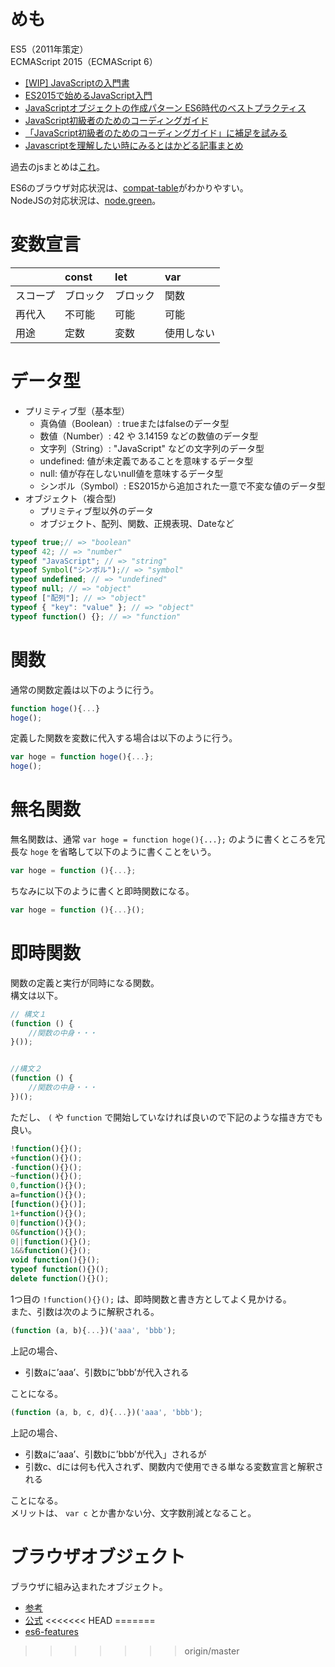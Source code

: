 # めも

ES5（2011年策定）  
ECMAScript 2015（ECMAScript 6）

- [[WIP] JavaScriptの入門書](https://asciidwango.github.io/js-primer/)
- [ES2015で始めるJavaScript入門](http://qiita.com/ABCanG1015/items/824681cb88676da4f9a8)
- [JavaScriptオブジェクトの作成パターン ES6時代のベストプラクティス](https://getpocket.com/a/read/1437030710)
- [JavaScript初級者のためのコーディングガイド](http://qiita.com/raccy/items/bf590d3c10c3f1a2846b)
- [「JavaScript初級者のためのコーディングガイド」に補足を試みる](http://qiita.com/ms2sato/items/94ed459640a1d89cb4de?utm_source=Qiitaニュース&utm_campaign=383650bdcf-Qiita_newsletter_242_11_1_2017&utm_medium=email&utm_term=0_e44feaa081-383650bdcf-32789017)
- [Javascriptを理解したい時にみるとはかどる記事まとめ](http://qiita.com/okmttdhr/items/3b35ebe6017fe4057ddc)

過去のjsまとめは[これ](http://blog.pepese.com/entry/20130321/1363854485)。

ES6のブラウザ対応状況は、[compat-table](http://kangax.github.io/compat-table/es6/)がわかりやすい。  
NodeJSの対応状況は、[node.green](http://node.green)。

# 変数宣言

| |const|let|var|
|:---|:---|:---|:---|
|スコープ|ブロック|ブロック|関数|
|再代入|不可能|可能|可能|
|用途|定数|変数|使用しない|

# データ型

- プリミティブ型（基本型）
  - 真偽値（Boolean）: trueまたはfalseのデータ型
  - 数値（Number）: 42 や 3.14159 などの数値のデータ型
  - 文字列（String）: "JavaScript" などの文字列のデータ型
  - undefined: 値が未定義であることを意味するデータ型
  - null: 値が存在しないnull値を意味するデータ型
  - シンボル（Symbol）: ES2015から追加された一意で不変な値のデータ型
- オブジェクト（複合型)
  - プリミティブ型以外のデータ
  - オブジェクト、配列、関数、正規表現、Dateなど

```javascript
typeof true;// => "boolean"
typeof 42; // => "number"
typeof "JavaScript"; // => "string"
typeof Symbol("シンボル");// => "symbol"
typeof undefined; // => "undefined"
typeof null; // => "object"
typeof ["配列"]; // => "object"
typeof { "key": "value" }; // => "object"
typeof function() {}; // => "function"
```

# 関数

通常の関数定義は以下のように行う。

```js
function hoge(){...}
hoge();
```

定義した関数を変数に代入する場合は以下のように行う。

```js
var hoge = function hoge(){...};
hoge();
```

# 無名関数

無名関数は、通常 ```var hoge = function hoge(){...};``` のように書くところを冗長な ```hoge``` を省略して以下のように書くことをいう。

```js
var hoge = function (){...};
```

ちなみに以下のように書くと即時関数になる。

```js
var hoge = function (){...}();
```

# 即時関数

関数の定義と実行が同時になる関数。  
構文は以下。

```js
// 構文１
(function () {
    //関数の中身・・・
}());


//構文２
(function () {
    //関数の中身・・・
})();
```

ただし、 ```(``` や ```function``` で開始していなければ良いので下記のような描き方でも良い。

```js
!function(){}();
+function(){}();
-function(){}();
~function(){}();
0,function(){}();
a=function(){}();
[function(){}()];
1+function(){}();
0|function(){}();
0&function(){}();
0||function(){}();
1&&function(){}();
void function(){}();
typeof function(){}();
delete function(){}();
```

1つ目の ```!function(){}();``` は、即時関数と書き方としてよく見かける。  
また、引数は次のように解釈される。

```js
(function (a, b){...})('aaa', 'bbb');
```

上記の場合、

- 引数aに’aaa’、引数bに’bbb’が代入される

ことになる。

```js
(function (a, b, c, d){...})('aaa', 'bbb');
```

上記の場合、

- 引数aに’aaa’、引数bに’bbb’が代入」されるが
- 引数c、dには何も代入されず、関数内で使用できる単なる変数宣言と解釈される

ことになる。  
メリットは、 ```var c``` とか書かない分、文字数削減となること。


# ブラウザオブジェクト

ブラウザに組み込まれたオブジェクト。

- [参考](http://web-design-felica.hatenablog.com/entry/20160511/p1)
- [公式](https://developer.mozilla.org/ja/docs/Web/API/Window)
<<<<<<< HEAD
=======
- [es6-features](https://codetower.github.io/es6-features/)
>>>>>>> origin/master
